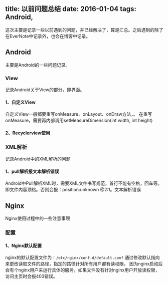 ﻿title: 以前问题总结
date: 2016-01-04
tags: Android, 
---
这次主要是记录一些以前遇到的问题，并已经解决了，算是汇总。之后遇到的除了在EverNote中记录外，也会在博客中记录。

## Android
主要是Android的一些问题记录。

### View
记录Android关于View的部分，即界面。

#### 1、自定义View
自定义View一般都要重写onMeasure、onLayout、onDraw方法，。
在重写onMeasure，需要再内部调用setMeasureDimension(int width, int height)

#### 2、Recyclerview使用

### XML解析
记录Android中的XML解析的问题

#### 1、pull解析报文本解析错误
Android中Pull解析XML时，需要XML文件书写规范，首行不能有空格，回车等。即文件内容顶格。否则会报：position:unknown @2:1。文本解析错误


## Nginx
Nginx使用过程中的一些注意事项

### 配置

#### 1、Nginx默认配置
nginx的默认配置文件为：`/etc/nginx/conf.d/default.conf`
通过修改默认指向来更改读取文件的路径，指定的路径针对所有用户都有读权限。
因为nginx启动后会有个nginx用户来运行具体的服务，如果文件没有针对nginx用户开放读权限，访问主页时会报403错误。
